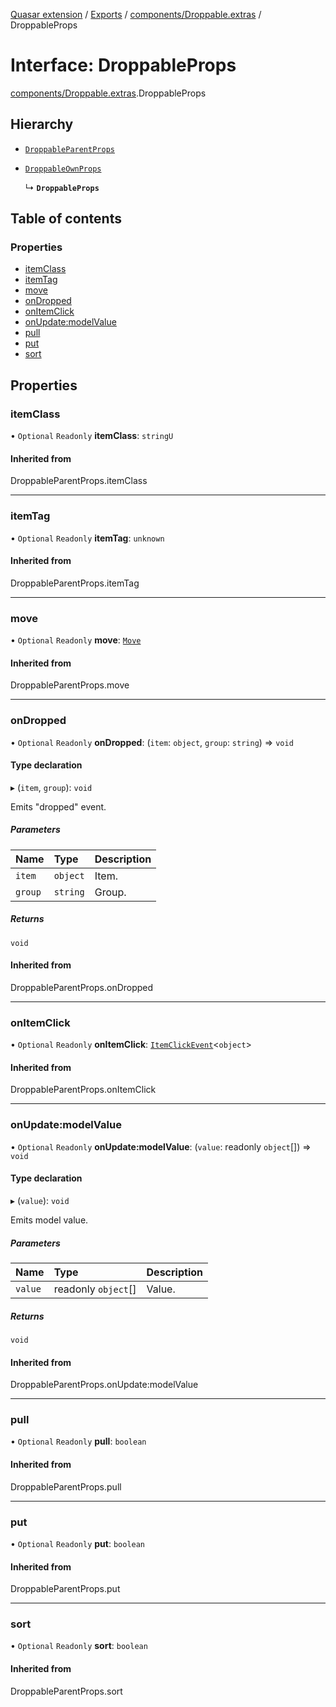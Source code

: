 [Quasar extension](../index.md) / [Exports](../modules.md) / [components/Droppable.extras](../modules/components_Droppable_extras.md) / DroppableProps

# Interface: DroppableProps

[components/Droppable.extras](../modules/components_Droppable_extras.md).DroppableProps

## Hierarchy

- [`DroppableParentProps`](../modules/components_Droppable_extras.md#droppableparentprops)

- [`DroppableOwnProps`](components_Droppable_extras.DroppableOwnProps.md)

  ↳ **`DroppableProps`**

## Table of contents

### Properties

- [itemClass](components_Droppable_extras.DroppableProps.md#itemclass)
- [itemTag](components_Droppable_extras.DroppableProps.md#itemtag)
- [move](components_Droppable_extras.DroppableProps.md#move)
- [onDropped](components_Droppable_extras.DroppableProps.md#ondropped)
- [onItemClick](components_Droppable_extras.DroppableProps.md#onitemclick)
- [onUpdate:modelValue](components_Droppable_extras.DroppableProps.md#onupdate:modelvalue)
- [pull](components_Droppable_extras.DroppableProps.md#pull)
- [put](components_Droppable_extras.DroppableProps.md#put)
- [sort](components_Droppable_extras.DroppableProps.md#sort)

## Properties

### itemClass

• `Optional` `Readonly` **itemClass**: `stringU`

#### Inherited from

DroppableParentProps.itemClass

___

### itemTag

• `Optional` `Readonly` **itemTag**: `unknown`

#### Inherited from

DroppableParentProps.itemTag

___

### move

• `Optional` `Readonly` **move**: [`Move`](components_Sortable_extras.Move.md)

#### Inherited from

DroppableParentProps.move

___

### onDropped

• `Optional` `Readonly` **onDropped**: (`item`: `object`, `group`: `string`) => `void`

#### Type declaration

▸ (`item`, `group`): `void`

Emits "dropped" event.

##### Parameters

| Name | Type | Description |
| :------ | :------ | :------ |
| `item` | `object` | Item. |
| `group` | `string` | Group. |

##### Returns

`void`

#### Inherited from

DroppableParentProps.onDropped

___

### onItemClick

• `Optional` `Readonly` **onItemClick**: [`ItemClickEvent`](components_Sortable_extras.ItemClickEvent.md)<`object`\>

#### Inherited from

DroppableParentProps.onItemClick

___

### onUpdate:modelValue

• `Optional` `Readonly` **onUpdate:modelValue**: (`value`: readonly `object`[]) => `void`

#### Type declaration

▸ (`value`): `void`

Emits model value.

##### Parameters

| Name | Type | Description |
| :------ | :------ | :------ |
| `value` | readonly `object`[] | Value. |

##### Returns

`void`

#### Inherited from

DroppableParentProps.onUpdate:modelValue

___

### pull

• `Optional` `Readonly` **pull**: `boolean`

#### Inherited from

DroppableParentProps.pull

___

### put

• `Optional` `Readonly` **put**: `boolean`

#### Inherited from

DroppableParentProps.put

___

### sort

• `Optional` `Readonly` **sort**: `boolean`

#### Inherited from

DroppableParentProps.sort
